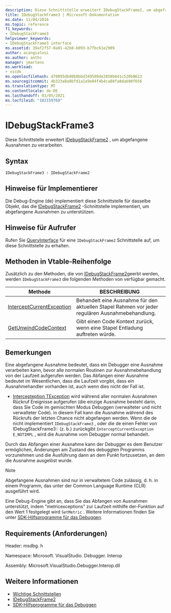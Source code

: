 ```yaml
---
description: Diese Schnittstelle erweitert IDebugStackFrame2, um abgefangene Ausnahmen zu verarbeiten.
title: IDebugStackFrame3 | Microsoft-Dokumentation
ms.date: 11/04/2016
ms.topic: reference
f1_keywords:
- IDebugStackFrame3
helpviewer_keywords:
- IDebugStackFrame3 interface
ms.assetid: 39af2f57-0a01-42b8-b093-b7fbc61e2909
author: acangialosi
ms.author: anthc
manager: jmartens
ms.workload:
- vssdk
ms.openlocfilehash: d70095db80b8bbd349509de2858b641c520b0623
ms.sourcegitcommit: 4b323a8a8bfd1a1a9e84f4b4ca88fa8da690f656
ms.translationtype: MT
ms.contentlocale: de-DE
ms.lasthandoff: 03/05/2021
ms.locfileid: "102159769"
---
```

# <a name="idebugstackframe3"></a>IDebugStackFrame3
Diese Schnittstelle erweitert [IDebugStackFrame2](../../../extensibility/debugger/reference/idebugstackframe2.md) , um abgefangene Ausnahmen zu verarbeiten.

## <a name="syntax"></a>Syntax

```
IDebugStackFrame3 : IDebugStackFrame2
```

## <a name="notes-for-implementers"></a>Hinweise für Implementierer
 Die Debug-Engine (de) implementiert diese Schnittstelle für dasselbe Objekt, das die [IDebugStackFrame2](../../../extensibility/debugger/reference/idebugstackframe2.md) -Schnittstelle implementiert, um abgefangene Ausnahmen zu unterstützen.

## <a name="notes-for-callers"></a>Hinweise für Aufrufer
 Rufen Sie [QueryInterface](/cpp/atl/queryinterface) für eine `IDebugStackFrame2` Schnittstelle auf, um diese Schnittstelle zu erhalten.

## <a name="methods-in-vtable-order"></a>Methoden in Vtable-Reihenfolge
 Zusätzlich zu den Methoden, die von [IDebugStackFrame2](../../../extensibility/debugger/reference/idebugstackframe2.md)geerbt werden, werden `IDebugStackFrame3` die folgenden Methoden von verfügbar gemacht.

|Methode|BESCHREIBUNG|
|------------|-----------------|
|[InterceptCurrentException](../../../extensibility/debugger/reference/idebugstackframe3-interceptcurrentexception.md)|Behandelt eine Ausnahme für den aktuellen Stapel Rahmen vor jeder regulären Ausnahmebehandlung.|
|[GetUnwindCodeContext](../../../extensibility/debugger/reference/idebugstackframe3-getunwindcodecontext.md)|Gibt einen Code Kontext zurück, wenn eine Stapel Entladung auftreten würde.|

## <a name="remarks"></a>Bemerkungen
 Eine abgefangene Ausnahme bedeutet, dass ein Debugger eine Ausnahme verarbeiten kann, bevor alle normalen Routinen zur Ausnahmebehandlung von der Laufzeit aufgerufen werden. Das Abfangen einer Ausnahme bedeutet im Wesentlichen, dass die Laufzeit vorgibt, dass ein Ausnahmehandler vorhanden ist, auch wenn dies nicht der Fall ist.

- [Intercepteption TException](../../../extensibility/debugger/reference/idebugstackframe3-interceptcurrentexception.md) wird während aller normalen Ausnahmen Rückruf Ereignisse aufgerufen (die einzige Ausnahme besteht darin, dass Sie Code im gemischten Modus Debuggen (verwalteter und nicht verwalteter Code). in diesem Fall kann die Ausnahme während des Rückrufs der letzten Chance nicht abgefangen werden. Wenn die de nicht implementiert `IDebugStackFrame3` , oder die de einen Fehler von IDebugStackFrame3:: (z. b.) zurückgibt `InterceptCurrentException` `E_NOTIMPL` , wird die Ausnahme vom Debugger normal behandelt.

 Durch das Abfangen einer Ausnahme kann der Debugger es dem Benutzer ermöglichen, Änderungen am Zustand des debuggten Programms vorzunehmen und die Ausführung dann an dem Punkt fortzusetzen, an dem die Ausnahme ausgelöst wurde.

> [!NOTE]
> Abgefangene Ausnahmen sind nur in verwaltetem Code zulässig, d. h. in einem Programm, das unter der Common Language Runtime (CLR) ausgeführt wird.

 Eine Debug-Engine gibt an, dass Sie das Abfangen von Ausnahmen unterstützt, indem "metricexceptions" zur Laufzeit mithilfe der-Funktion auf den Wert 1 festgelegt wird `SetMetric` . Weitere Informationen finden Sie unter [SDK-Hilfsprogramme für das Debuggen](../../../extensibility/debugger/reference/sdk-helpers-for-debugging.md).

## <a name="requirements"></a>Requirements (Anforderungen)
 Header: msdbg. h

 Namespace: Microsoft. VisualStudio. Debugger. Interop

 Assembly: Microsoft.VisualStudio.Debugger.Interop.dll

## <a name="see-also"></a>Weitere Informationen
- [Wichtige Schnittstellen](../../../extensibility/debugger/reference/core-interfaces.md)
- [IDebugStackFrame2](../../../extensibility/debugger/reference/idebugstackframe2.md)
- [SDK-Hilfsprogramme für das Debuggen](../../../extensibility/debugger/reference/sdk-helpers-for-debugging.md)
